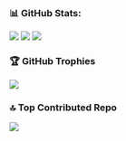 ### 📊 GitHub Stats:
![](https://nirzak-streak-stats.vercel.app/?user=KevinJC23&theme=react&hide_border=false)
![](https://github-readme-stats.vercel.app/api/top-langs/?username=KevinJC23&theme=react&hide_border=false&include_all_commits=true&count_private=true&layout=compact)
![](https://github-readme-stats.vercel.app/api?username=KevinJC23&theme=react&hide_border=false&include_all_commits=true&count_private=true)

### 🏆 GitHub Trophies
![](https://github-profile-trophy.vercel.app/?username=KevinJC23&theme=react&no-frame=false&no-bg=false&margin-w=4)

### 🔝 Top Contributed Repo
![](https://github-contributor-stats.vercel.app/api?username=KevinJC23&limit=5&theme=react&combine_all_yearly_contributions=true)
